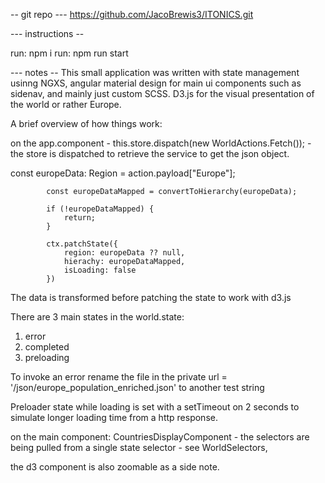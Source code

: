 -- git repo ---
https://github.com/JacoBrewis3/ITONICS.git


--- instructions --

run: npm i
run: npm run start

--- notes --
This small application was written with state management usinng NGXS, angular material design for main ui components such as sidenav, and mainly just custom SCSS. D3.js for the visual presentation of the world or rather Europe.

A brief overview of how things work:

on the app.component -  this.store.dispatch(new WorldActions.Fetch()); - the store is dispatched to retrieve the service to get the json object.

 const europeData: Region = action.payload["Europe"];

            const europeDataMapped = convertToHierarchy(europeData);

            if (!europeDataMapped) {
                return;
            }

            ctx.patchState({
                region: europeData ?? null,
                hierachy: europeDataMapped,
                isLoading: false
            })
The data is transformed before patching the state to work with d3.js

There are 3 main states in the world.state:

1. error
2. completed 
3. preloading 

To invoke an error rename the file in the   private url = '/json/europe_population_enriched.json' to another test string

Preloader state while loading is set with a setTimeout on 2 seconds to simulate longer loading time from a http response.

on the main component: CountriesDisplayComponent - the selectors are  being pulled from a single state selector - see WorldSelectors, 

the d3 component is also zoomable as a side note.
